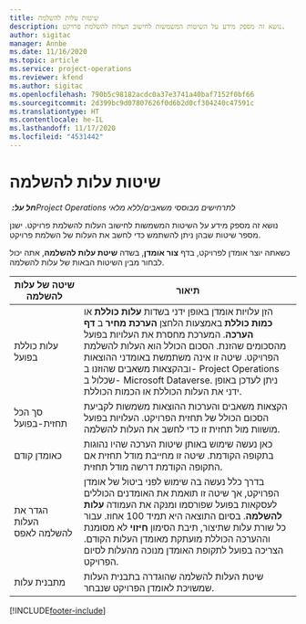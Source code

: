 ```yaml
---
title: שיטות עלות להשלמה
description: נושא זה מספק מידע על השיטות המשמשות לחישוב העלות להשלמת פרויקט.
author: sigitac
manager: Annbe
ms.date: 11/16/2020
ms.topic: article
ms.service: project-operations
ms.reviewer: kfend
ms.author: sigitac
ms.openlocfilehash: 790b5c98182acdc0a37e3741a40baf7152f0bf66
ms.sourcegitcommit: 2d399bc9d07807626f0d6b2d0cf304240c47591c
ms.translationtype: HT
ms.contentlocale: he-IL
ms.lasthandoff: 11/17/2020
ms.locfileid: "4531442"
---
```

# <a name="cost-to-complete-methods"></a>שיטות עלות להשלמה

_**חל על:** ‏Project Operations לתרחישים מבוססי משאבים/ללא מלאי_

נושא זה מספק מידע על השיטות המשמשות לחישוב העלות להשלמת פרויקט. ישנן מספר שיטות שבהן ניתן להשתמש כדי לחשב את העלות של השלמת פרויקט. 

כשאתה יוצר אומדן לפרויקט, בדף **צור אומדן**, בשדה **שיטת עלות להשלמה**, אתה יכול לבחור מבין השיטות הבאות של עלות להשלמה.

| שיטה של עלות להשלמה    | תיאור                                                                                                                                                                                                                                                                                                                                                                                                                                                                                        |
|------------------------------|----------------------------------------------------------------------------------------------------------------------------------------------------------------------------------------------------------------------------------------------------------------------------------------------------------------------------------------------------------------------------------------------------------------------------------------------------------------------------------------------------|
| עלות כוללת בפועל            | הזן עלויות אומדן באופן ידני בשדות **עלות כוללת** או **כמות כוללת** באמצעות הלחצן **הערכת מחיר** ב **דף הערכה**. המערכת מחסרת את העלויות בפועל מהסכומים שהזנת. הסכום הכולל הוא העלות להשלמת הפרויקט. שיטה זו אינה משתמשת באומדני ההוצאות ובהקצאות משאבים שהוזנו ב- Project Operations שכלול ב- Microsoft Dataverse. ניתן לעדכן באופן ידני את העלות הכוללת או הכמות הכוללת.  |
| סך הכל תחזית-בפועל        | הקצאות משאבים והערכות ההוצאות משמשות לקביעת הסכום הכולל של תחזית הפרויקט. העלויות בפועל מושוות מול תחזית זו כדי לחשב את העלות להשלמה.                                                                                                                                                                                                                                                                          |
| כאומדן קודם         | כאן נעשה שימוש באותן שיטות הערכה שהיו נהוגות בתקופה הקודמת. שיטה זו מחייבת מודל תחזית אם התקופה הקודמת דרשה מודל תחזית.                                                                                                                                                                                                                                                                                                                           |
| הגדר את העלות להשלמה לאפס | בדרך כלל נעשה בה שימוש לפני ביטול של אומדן הפרויקט, אך שיטה זו תואמת את האומדנים הכוללים לעסקאות בפועל שפורסמו ומנקה את העמודה **עלות להשלמה**. בסיום התוצאה היא תמיד 100 אחוז. עבור כל שורת עלות שתיצור, תיבת הסימון **חיזוי** לא מסומנת וההערכה הכוללת מועתקת מאומדן העלות הקודם. הצריכה בפועל לתקופת האומדן מנוכה מהעלות לסיום הפרויקט.              |
| מתבנית עלות           | שיטת העלות להשלמה שהוגדרה בתבנית העלות שמשויכת לאומדן הפרויקט שנבחר.                                                                                                                                                                                                                                                                                                                                                                          |


[!INCLUDE[footer-include](../includes/footer-banner.md)]